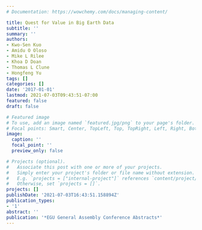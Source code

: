 ```yaml
---
# Documentation: https://wowchemy.com/docs/managing-content/

title: Quest for Value in Big Earth Data
subtitle: ''
summary: ''
authors:
- Kwo-Sen Kuo
- Amidu O Oloso
- Mike L Rilee
- Khoa D Doan
- Thomas L Clune
- Hongfeng Yu
tags: []
categories: []
date: '2017-01-01'
lastmod: 2021-07-03T09:43:51-07:00
featured: false
draft: false

# Featured image
# To use, add an image named `featured.jpg/png` to your page's folder.
# Focal points: Smart, Center, TopLeft, Top, TopRight, Left, Right, BottomLeft, Bottom, BottomRight.
image:
  caption: ''
  focal_point: ''
  preview_only: false

# Projects (optional).
#   Associate this post with one or more of your projects.
#   Simply enter your project's folder or file name without extension.
#   E.g. `projects = ["internal-project"]` references `content/project/deep-learning/index.md`.
#   Otherwise, set `projects = []`.
projects: []
publishDate: '2021-07-03T16:43:51.158894Z'
publication_types:
- '1'
abstract: ''
publication: '*EGU General Assembly Conference Abstracts*'
---
```

